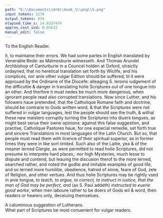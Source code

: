 ```yaml
---
path: "E:\\Documents\\drb\\book_1\\png\\5.png"
input_tokens: 2270
output_tokens: 634
elapsed_time_s: 14.8337474
approx_cost_usd: 0.01632
manual_edit: false
---
```

To the English Reader.

it, to maintaine their errors. We had some partes in English translated by Venerable Bede: as Malmesburie witnesseth. And Thomas Arundel Archbishop of Canturburie in a Councel holden at Oxford, straictly ordayned, that no heretical translation set forth by Wiclife, and his complices, nor anie other vulgar Edition should be suffered, til it were approued by the Ordinarie of the Diocefe: alleaging S. Ieroms iudgement of the difficultie & danger in translating holie Scriptures out of one tongue into an other. And therfore it must nedes be much more dangerous, when ignorant people read also corrupted translations. Now since Luther, and his folowers haue pretended, that the Catholique Romane faith and doctrine, should be contrarie to Gods written word, & that the Scriptures were not suffered in vulgar languages, lest the people should see the truth, & withal these new maisters corruptly turning the Scriptures into diuers tongues, as might best serue their owne opinions: against this false suggestion, and practise, Catholique Pastores haue, for one especial remedie, set forth true and sincere Translations in most languages of the Latin Church. But so, that people must read them with licence of their spiritual superior, as in former times they were in like sort limited. Such also of the Laitie, yea & of the meaner lerned Clergie, as were permitted to read holie Scriptures, did not presume to interprete hard places,: nor high Mysteries, much lesse to dispute and contend, but leauing the discusion therof to the more lerned, searched rather, and noted the godlie and imitable examples of good life, and so lerned more humilitie, obedience, hatred of sinne, feare of God, zele of Religion, and other vertues. And thus holie Scriptures may be rightly vsed in anie tongue, *to teach, to argue, to correct, to instruct in iustice, that the man of God may be perfect, and* (as S. Paul addeth) *instructed to euerie good worke*, when men laboure rather to be doers of Gods wil & word, then readers or hearers only, deceiuing themselues.

[^1]: Lib. 1. Hist. c. 47 Unryus lib. 1.

<aside>A calumnious suggestion of Lutherans.</aside>

<aside>What part of Scriptures be most conuenient for vulgar readers.</aside>

[^2]: 2 Tim 3.

[^3]: Luc. 1.